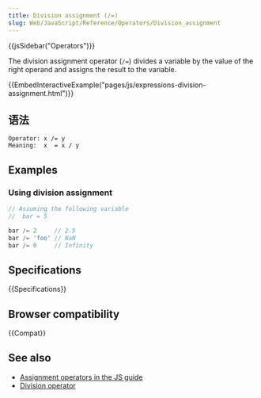```yaml
---
title: Division assignment (/=)
slug: Web/JavaScript/Reference/Operators/Division_assignment
---
```

{{jsSidebar("Operators")}}

The division assignment operator (`/=`) divides a variable by the value of the right operand and assigns the result to the variable.

{{EmbedInteractiveExample("pages/js/expressions-division-assignment.html")}}

## 语法

```plain
Operator: x /= y
Meaning:  x  = x / y
```

## Examples

### Using division assignment

```js
// Assuming the following variable
//  bar = 5

bar /= 2     // 2.5
bar /= 'foo' // NaN
bar /= 0     // Infinity
```

## Specifications

{{Specifications}}

## Browser compatibility

{{Compat}}

## See also

- [Assignment operators in the JS guide](/zh-CN/docs/Web/JavaScript/Guide/Expressions_and_Operators#Assignment)
- [Division operator](/zh-CN/docs/Web/JavaScript/Reference/Operators/Division)
